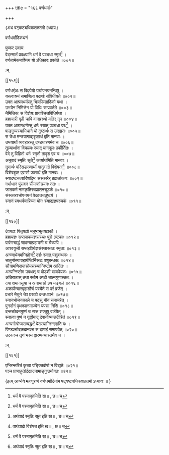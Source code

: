 +++
title = "१६६ वर्णधर्माः"

+++

\{अथ षट्षष्ट्यधिकशततमो ऽध्यायः\}

वर्णधर्मादिकथनं  
    
पुष्कर उवाच  
वेदस्मार्तं प्रवक्ष्यामि धर्मं वै पञ्चधा स्मृतं[^१]   ।  
वर्णत्वमेकमाश्रित्य यो ऽधिकारः प्रवर्तते ॥००१॥  
    
:न्  
    
[^१]: धर्मं वै परमामृतमिति ख॥ , छ॥ च  

[[१५९]]
    
वर्णधर्ंअः स विज्ञ्येयो यथोपनयनन्त्रिषु ।  
यस्त्वाश्रमं समाश्रित्य पदार्थः संविधीयते   ॥००२॥  
उक्त आश्रमधर्मस्तु भिन्नपिण्डादिको यथा ।  
उभयेन निमित्तेन यो विधिः सम्प्रवर्तते ॥००३॥  
नैमित्तिकः स विज्ञेयः प्रायश्चित्तविधिर्यथा ।  
ब्रह्मचारी गृही चापि वानप्रस्थो यतिर् नृप ॥००४॥  
उक्त आश्रमधर्मस्तु धर्मः स्यात् पञ्चधा परः[^१]   ।  
षाड्गुण्यस्याभिधाने यो दृष्टार्थः स उदाहृतः   ॥००५॥  
स त्रेधा मन्त्रयागाद्यदृष्टार्थ इति मानवाः   ।  
उभयार्थो व्यवहारस्तु दण्डधारणमेव च ॥००६॥  
तुल्यार्थानां विकल्पः स्याद् यागमूलः प्रकीर्तितः   ।  
वेदे तु विहितो धर्मः स्मृतौ तादृश एव च ॥००७॥  
अनुवादं स्मृतिः सूते[^२] कार्यार्थमिति मानवाः   ।  
गुणार्थः परिसङ्ख्यार्थो वानुवादो विशेषतः[^३]   ॥००८॥  
विशेषदृष्ट एवासौ फलार्थ इति मानवाः ।  
स्यादष्टचत्वारिंशद्भिः संस्कारैर् ब्रह्मलोकगः   ॥००९॥  
गर्भाधानं पुंसवनं सीमन्तोन्नयनः ततः   ।  
जातकर्म नामकृतिरन्नप्राशनचूडकं ॥०१०॥  
संस्कारश्चोपनयनं वेदव्रतचतुष्टयं ।  
स्नानं स्वधर्मचारिण्या योगः स्याद्यज्ञपञ्चकं   ॥०११॥  
    
:न्  
    
[^१]: धर्म एष सनातन इति ङ॥  
    
[^२]: अर्थवादं स्मृतिः सूत इति ख॥ , छ॥ च  
    
[^३]: वार्थवादो विशेषत इति ख॥ , छ॥ च  

[[१६०]]
    
देवयज्ञः पितृयज्ञो मनुष्यभूतयज्ञकौ ।  
ब्रह्मयज्ञः सप्तपाकयज्ञसंस्थाः पुरो ऽष्टकाः   ॥०१२॥  
पार्वणश्राद्धं श्रावण्याग्रहायणी च चैत्र्यपि   ।  
आश्वयुजी सप्तहविर्यज्ञसंस्थास्ततः स्मृताः   ॥०१३॥  
अग्न्याधेयमग्निहोत्रं[^१] दर्शः स्यात् पशुबन्धकः   ।  
चातुर्मास्याग्रहायेष्टिर्निरूढः पशुबन्धकः   ॥०१४॥  
सौत्रामणिसप्तसोमसंस्थाग्निष्टोम आदितः ।  
अत्यग्निष्टोम उक्थश् च षोडशी वाजपेयकः   ॥०१५॥  
अतिरात्रास् तथा स्तोम अष्टौ चात्मगुणास्ततः ।  
दया क्षमानसूया च अनायासो ऽथ मङ्गलं ॥०१६॥  
अकार्पण्यास्पृहाशौचं यस्यैते स परं व्रजेत् ।  
प्रचारे मैथुने चैव प्रस्रावे दन्तधावने ॥०१७॥  
स्नानभोजनकाले च पट्सु मौनं समाचरेत् ।  
पुनर्दानं पृथक्पानमाज्येन यपसा निशि ॥०१८॥  
दन्तच्छेदनमुष्णं च सप्त शक्तुषु वर्जयेत् ।  
स्नात्वा पुष्पं न गृह्णीयाद् देवायोग्यन्तदीरितं   ॥०१९॥  
अन्यगोत्रोप्यसम्बद्धः[^२] प्रेतस्याग्निन्ददाति यः ।  
पिण्डञ्चोदकदानञ्च स दशाहं समापयेत् ॥०२०॥  
उदकञ्च तृणं भस्म द्वारम्पन्थास्तथैव च ।  
    
:न्  
    
[^१]: अग्न्याधानमग्निहोत्रमिति ख॥ , छ॥ च  
    
[^२]: अन्यगोत्रो ऽन्यसम्बन्ध इति ख॥ , घ॥ , ञ॥ च  

[[१६१]]
    
एभिरन्तरितं कृत्वा पङ्क्तिदोषो न विद्यते ॥०२१॥  
पञ्च प्राणाहुतीर्दद्यादनामाङ्गुष्ठयोगतः  ॥२२॥  
    
\{इत्य् आग्नेये महापुराणे वर्णधर्मादिर्नाम षट्षष्ट्यधिकशततमो ऽध्यायः ॥  }
    
